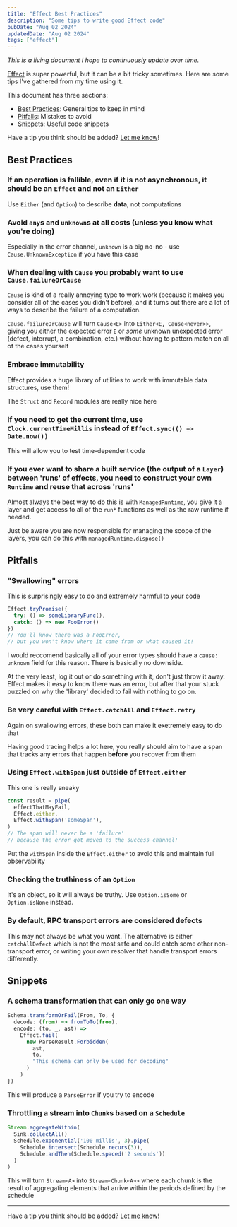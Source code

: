 ```yaml
---
title: "Effect Best Practices"
description: "Some tips to write good Effect code"
pubDate: "Aug 02 2024"
updatedDate: "Aug 02 2024"
tags: ["effect"]
---
```


*This is a living document I hope to continuously update over time.*

[Effect](https://effect.website) is super powerful, but it can be a bit tricky sometimes. Here are some tips I've gathered from my time using it.

This document has three sections:
 - [Best Practices](#best-practices): General tips to keep in mind
 - [Pitfalls](#pitfalls): Mistakes to avoid
 - [Snippets](#snippets): Useful code snippets

Have a tip you think should be added? [Let me know](https://twitter.com/ethanniser)!

## Best Practices

### If an operation is fallible, even if it is not asynchronous, it should be an `Effect` and not an `Either`
Use `Either` (and `Option`) to describe **data**, not computations

### Avoid `any`s and `unknown`s at **all costs** (unless you know what you're doing)
Especially in the error channel, `unknown` is a big no-no - use `Cause.UnknownException` if you have this case

### When dealing with `Cause` you probably want to use `Cause.failureOrCause`
`Cause` is kind of a really annoying type to work work (because it makes you consider all of the cases you didn't before), and it turns out there are a lot of ways to describe the failure of a computation.

`Cause.failureOrCause` will turn `Cause<E>` into `Either<E, Cause<never>>`, giving you either the expected error `E` or *some* unknown unexpected error (defect, interrupt, a combination, etc.) without having to pattern match on all of the cases yourself

### Embrace immutability
Effect provides a huge library of utilities to work with immutable data structures, use them!

The `Struct` and `Record` modules are really nice here

### If you need to get the current time, use `Clock.currentTimeMillis` instead of `Effect.sync(() => Date.now())`
This will allow you to test time-dependent code

### If you ever want to share a built service (the output of a `Layer`) between 'runs' of effects, you need to construct your own `Runtime` and reuse that across 'runs'
Almost always the best way to do this is with `ManagedRuntime`, you give it a layer and get access to all of the `run*` functions as well as the raw runtime if needed. 

Just be aware you are now responsible for managing the scope of the layers, you can do this with `managedRuntime.dispose()`

## Pitfalls

### "Swallowing" errors

This is surprisingly easy to do and extremely harmful to your code
```ts
Effect.tryPromise({
  try: () => someLibraryFunc(),
  catch: () => new FooError()
})
// You'll know there was a FooError, 
// but you won't know where it came from or what caused it!
```

I would reccomend basically all of your error types should have a `cause: unknown` field for this reason. There is basically no downside. 

At the very least, log it out or do something with it, don't just throw it away. Effect makes it easy to know there was an error, but after that your stuck puzzled on why the 'library' decided to fail with nothing to go on.

### Be very careful with `Effect.catchAll` and `Effect.retry`

Again on swallowing errors, these both can make it exetremely easy to do that

Having good tracing helps a lot here, you really should aim to have a span that tracks any errors that happen **before** you recover from them

### Using `Effect.withSpan` just outside of `Effect.either`

This one is really sneaky
```ts
const result = pipe(
  effectThatMayFail,
  Effect.either,
  Effect.withSpan('someSpan'),
)
// The span will never be a 'failure' 
// because the error got moved to the success channel!
```

Put the `withSpan` inside the `Effect.either` to avoid this and maintain full observability


### Checking the truthiness of an `Option`
It's an object, so it will always be truthy. Use `Option.isSome` or `Option.isNone` instead.

### By default, RPC transport errors are considered defects
This may not always be what you want. The alternative is either `catchAllDefect` which is not the most safe and could catch some other non-transport error, or writing your own resolver that handle transport errors differently.

## Snippets

### A schema transformation that can only go one way
```ts
Schema.transformOrFail(From, To, {
  decode: (from) => fromToTo(from),
  encode: (to, _, ast) => 
    Effect.fail(
      new ParseResult.Forbidden(
        ast,
        to,
        "This schema can only be used for decoding"
      )
    )
})
```

This will produce a `ParseError` if you try to encode

### Throttling a stream into `Chunk`s based on a `Schedule`
```ts
Stream.aggregateWithin(
  Sink.collectAll()
  Schedule.exponential('100 millis', 3).pipe(
    Schedule.intersect(Schedule.recurs(3)),
    Schedule.andThen(Schedule.spaced('2 seconds'))
  )
)
```
This will turn `Stream<A>` into `Stream<Chunk<A>>` where each chunk is the result of aggregating elements that arrive within the periods defined by the schedule

---

Have a tip you think should be added? [Let me know](https://twitter.com/ethanniser)!